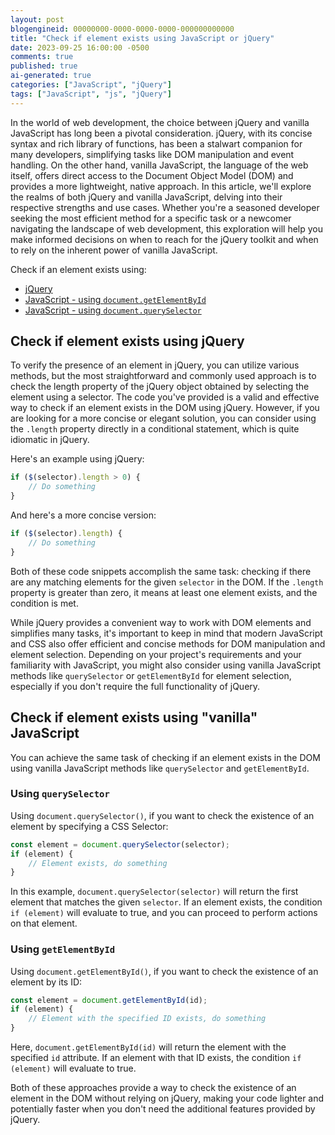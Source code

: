 ```yaml
---
layout: post
blogengineid: 00000000-0000-0000-0000-000000000000
title: "Check if element exists using JavaScript or jQuery"
date: 2023-09-25 16:00:00 -0500
comments: true
published: true
ai-generated: true
categories: ["JavaScript", "jQuery"]
tags: ["JavaScript", "js", "jQuery"]
---
```


In the world of web development, the choice between jQuery and vanilla JavaScript has long been a pivotal consideration. jQuery, with its concise syntax and rich library of functions, has been a stalwart companion for many developers, simplifying tasks like DOM manipulation and event handling. On the other hand, vanilla JavaScript, the language of the web itself, offers direct access to the Document Object Model (DOM) and provides a more lightweight, native approach. In this article, we'll explore the realms of both jQuery and vanilla JavaScript, delving into their respective strengths and use cases. Whether you're a seasoned developer seeking the most efficient method for a specific task or a newcomer navigating the landscape of web development, this exploration will help you make informed decisions on when to reach for the jQuery toolkit and when to rely on the inherent power of vanilla JavaScript.

Check if an element exists using:
- [jQuery](#check-if-element-exists-using-jquery)
- [JavaScript - using `document.getElementById`](#using-getelementbyid)
- [JavaScript - using `document.querySelector`](#using-queryselector)

## Check if element exists using jQuery

To verify the presence of an element in jQuery, you can utilize various methods, but the most straightforward and commonly used approach is to check the length property of the jQuery object obtained by selecting the element using a selector. The code you've provided is a valid and effective way to check if an element exists in the DOM using jQuery. However, if you are looking for a more concise or elegant solution, you can consider using the `.length` property directly in a conditional statement, which is quite idiomatic in jQuery.

Here's an example using jQuery:

```javascript
if ($(selector).length > 0) {
    // Do something
}
```

And here's a more concise version:

```javascript
if ($(selector).length) {
    // Do something
}
```

Both of these code snippets accomplish the same task: checking if there are any matching elements for the given `selector` in the DOM. If the `.length` property is greater than zero, it means at least one element exists, and the condition is met.

While jQuery provides a convenient way to work with DOM elements and simplifies many tasks, it's important to keep in mind that modern JavaScript and CSS also offer efficient and concise methods for DOM manipulation and element selection. Depending on your project's requirements and your familiarity with JavaScript, you might also consider using vanilla JavaScript methods like `querySelector` or `getElementById` for element selection, especially if you don't require the full functionality of jQuery.

## Check if element exists using "vanilla" JavaScript

You can achieve the same task of checking if an element exists in the DOM using vanilla JavaScript methods like `querySelector` and `getElementById`.

### Using `querySelector`

Using `document.querySelector()`, if you want to check the existence of an element by specifying a CSS Selector:

```javascript
const element = document.querySelector(selector);
if (element) {
    // Element exists, do something
}
```

In this example, `document.querySelector(selector)` will return the first element that matches the given `selector`. If an element exists, the condition `if (element)` will evaluate to true, and you can proceed to perform actions on that element.

### Using `getElementById`

Using `document.getElementById()`, if you want to check the existence of an element by its ID:

```javascript
const element = document.getElementById(id);
if (element) {
    // Element with the specified ID exists, do something
}
```

Here, `document.getElementById(id)` will return the element with the specified `id` attribute. If an element with that ID exists, the condition `if (element)` will evaluate to true.

Both of these approaches provide a way to check the existence of an element in the DOM without relying on jQuery, making your code lighter and potentially faster when you don't need the additional features provided by jQuery.
